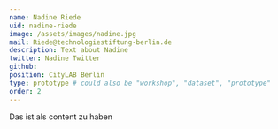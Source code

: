 ```yaml
---
name: Nadine Riede
uid: nadine-riede
image: /assets/images/nadine.jpg
mail: Riede@technologiestiftung-berlin.de
description: Text about Nadine
twitter: Nadine Twitter
github: 
position: CityLAB Berlin
type: prototype # could also be "workshop", "dataset", "prototype"
order: 2
---
```



Das ist als content zu haben
